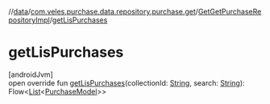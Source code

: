 //[data](../../../index.md)/[com.veles.purchase.data.repository.purchase.get](../index.md)/[GetGetPurchaseRepositoryImpl](index.md)/[getLisPurchases](get-lis-purchases.md)

# getLisPurchases

[androidJvm]\
open override fun [getLisPurchases](get-lis-purchases.md)(collectionId: [String](https://kotlinlang.org/api/latest/jvm/stdlib/kotlin/-string/index.html), search: [String](https://kotlinlang.org/api/latest/jvm/stdlib/kotlin/-string/index.html)): Flow&lt;[List](https://kotlinlang.org/api/latest/jvm/stdlib/kotlin.collections/-list/index.html)&lt;[PurchaseModel](../../../../domain/domain/com.veles.purchase.domain.model.purchase/-purchase-model/index.md)&gt;&gt;
